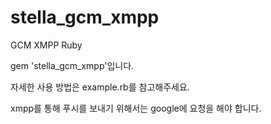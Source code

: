 stella_gcm_xmpp
===============

GCM XMPP Ruby

gem 'stella_gcm_xmpp'입니다.

자세한 사용 방법은 example.rb를 참고해주세요.

xmpp를 통해 푸시를 보내기 위해서는 google에 요청을 해야 합니다.
